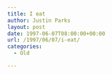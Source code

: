 ```yaml
---
title: I eat
author: Justin Parks
layout: post
date: 1997-06-07T08:00:00+00:00
url: /1997/06/07/i-eat/
categories:
  - Old

---
```

